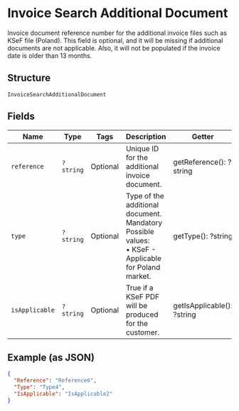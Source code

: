 
# Invoice Search Additional Document

Invoice document reference number for the additional invoice files such as KSeF file (Poland). This field is optional, and it will be missing if additional documents are not applicable. Also, it will not be populated if the invoice date is older than 13 months.

## Structure

`InvoiceSearchAdditionalDocument`

## Fields

| Name | Type | Tags | Description | Getter | Setter |
|  --- | --- | --- | --- | --- | --- |
| `reference` | `?string` | Optional | Unique ID for the additional invoice document. | getReference(): ?string | setReference(?string reference): void |
| `type` | `?string` | Optional | Type of the additional document.<br>Mandatory<br>Possible values:<br>•	KSeF - Applicable for Poland market. | getType(): ?string | setType(?string type): void |
| `isApplicable` | `?string` | Optional | True if a KSeF PDF will be produced for the customer. | getIsApplicable(): ?string | setIsApplicable(?string isApplicable): void |

## Example (as JSON)

```json
{
  "Reference": "Reference6",
  "Type": "Type4",
  "IsApplicable": "IsApplicable2"
}
```

